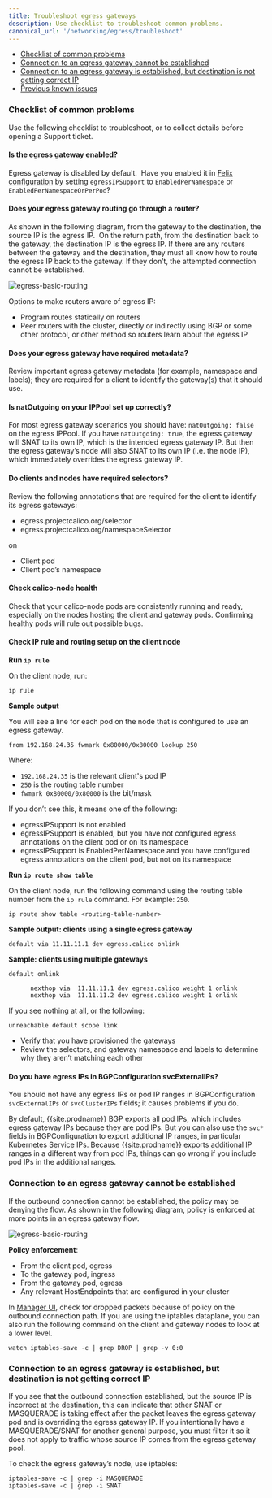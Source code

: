 ```yaml
---
title: Troubleshoot egress gateways
description: Use checklist to troubleshoot common problems.
canonical_url: '/networking/egress/troubleshoot'
---
```


- [Checklist of common problems](#checklist-of-common-problems)
- [Connection to an egress gateway cannot be established](#connection-to-an-egress-gateway-cannot-be-established)
- [Connection to an egress gateway is established, but destination is not getting correct IP](#connection-to-an-egress-gateway-is-established-but-destination-is-not-getting-correct-ip)
- [Previous known issues](#previous-known-issues)

### Checklist of common problems

Use the following checklist to troubleshoot, or to collect details before opening a Support ticket. 

#### Is the egress gateway enabled?

Egress gateway is disabled by default.  Have you enabled it in [Felix configuration]({{site.baseurl}}/reference/resources/felixconfig) by setting `egressIPSupport` to `EnabledPerNamespace` or `EnabledPerNamespaceOrPerPod`?

#### Does your egress gateway routing go through a router?

As shown in the following diagram, from the gateway to the destination, the source IP is the egress IP.  On the return path, from the destination back to the gateway, the destination IP is the egress IP. If there are any routers between the gateway and the destination, they must all know how to route the egress IP back to the gateway. If they don’t, the attempted connection cannot be established.

![egress-basic-routing]({{site.baseurl}}/images/egress-basic-routing.svg)

Options to make routers aware of egress IP:

- Program routes statically on routers
- Peer routers with the cluster, directly or indirectly using BGP or some other protocol, or other method so routers learn about the egress IP

#### Does your egress gateway have required metadata?

Review important egress gateway metadata (for example, namespace and labels); they are required for a client to identify the gateway(s) that it should use.

#### Is natOutgoing on your IPPool set up correctly?

For most egress gateway scenarios you should have: `natOutgoing: false` on the egress IPPool. If you have `natOutgoing: true`, the egress gateway will SNAT to its own IP, which is the intended egress gateway IP. But then the egress gateway’s node will also SNAT to its own IP (i.e. the node IP), which immediately overrides the egress gateway IP.

#### Do clients and nodes have required selectors?

Review the following annotations that are required for the client to identify its egress gateways:

- egress.projectcalico.org/selector
- egress.projectcalico.org/namespaceSelector

on

- Client pod
- Client pod’s namespace

#### Check calico-node health

Check that your calico-node pods are consistently running and ready, especially on the nodes hosting the client and gateway pods. Confirming healthy pods will rule out possible bugs. 

#### Check IP rule and routing setup on the client node

**Run `ip rule`**

On the client node, run:

```
ip rule
```

**Sample output** 

You will see a line for each pod on the node that is configured to use an egress gateway. 

```
from 192.168.24.35 fwmark 0x80000/0x80000 lookup 250
```

Where:

- `192.168.24.35` is the relevant client's pod IP
- `250` is the routing table number
- `fwmark 0x80000/0x80000` is the bit/mask

If you don’t see this, it means one of the following:

- egressIPSupport is not enabled
- egressIPSupport is enabled, but you have not configured egress annotations on the client pod or on its namespace
- egressIPSupport is EnabledPerNamespace and you have configured egress annotations on the client pod, but not on its namespace


**Run `ip route show table`**

On the client node, run the following command using the routing table number from the `ip rule` command. For example: `250`.

```
ip route show table <routing-table-number>
``` 

**Sample output: clients using a single egress gateway**

```
default via 11.11.11.1 dev egress.calico onlink
```

**Sample: clients using multiple gateways**

```
default onlink

      nexthop via  11.11.11.1 dev egress.calico weight 1 onlink
      nexthop via  11.11.11.2 dev egress.calico weight 1 onlink
```

If you see nothing at all, or the following:

```
unreachable default scope link
```

- Verify that you have provisioned the gateways
- Review the selectors, and gateway namespace and labels to determine why they aren’t matching each other

#### Do you have egress IPs in BGPConfiguration svcExternalIPs?

You should not have any egress IPs or pod IP ranges in BGPConfiguration `svcExternalIPs` or `svcClusterIPs` fields; it causes problems if you do.

By default, {{site.prodname}} BGP exports all pod IPs, which includes egress gateway IPs because they are pod IPs. But you can also use the `svc*` fields in BGPConfiguration to export additional IP ranges, in particular Kubernetes Service IPs. Because {{site.prodname}} exports additional IP ranges in a different way from pod IPs, things can go wrong if you include pod IPs in the additional ranges.

### Connection to an egress gateway cannot be established

If the outbound connection cannot be established, the policy may be denying the flow. As shown in the following diagram, policy is enforced at more points in an egress gateway flow.

![egress-basic-routing]({{site.baseurl}}/images/egress-basic-routing.svg)

**Policy enforcement**:

- From the client pod, egress 
- To the gateway pod, ingress 
- From the gateway pod, egress 
- Any relevant HostEndpoints that are configured in your cluster

In [Manager UI]({{site.baseurl}}/visibility/get-started-cem), check for dropped packets because of policy on the outbound connection path. If you are using the iptables dataplane, you can also run the following command on the client and gateway nodes to look at a lower level.

```
watch iptables-save -c | grep DROP | grep -v 0:0
```

### Connection to an egress gateway is established, but destination is not getting correct IP

If you see that the outbound connection established, but the source IP is incorrect at the destination, this can indicate that other SNAT or MASQUERADE is taking effect after the packet leaves the egress gateway pod and is overriding the egress gateway IP. If you intentionally have a MASQUERADE/SNAT for another general purpose, you must filter it so it does not apply to traffic whose source IP comes from the egress gateway pool.

To check the egress gateway’s node, use iptables:

```
iptables-save -c | grep -i MASQUERADE
iptables-save -c | grep -i SNAT
```
